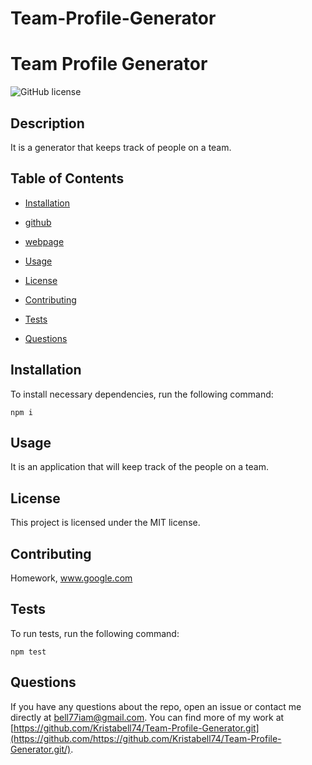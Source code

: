 # Team-Profile-Generator
# Team Profile Generator
![GitHub license](https://img.shields.io/badge/license-MIT-blue.svg)

## Description

It is a generator that keeps track of people on a team. 

## Table of Contents 

* [Installation](#installation)

* [github](#github)

* [webpage](#webpage)

* [Usage](#usage)

* [License](#license)

* [Contributing](#contributing)

* [Tests](#tests)

* [Questions](#questions)

## Installation

To install necessary dependencies, run the following command:

```
npm i
```

## Usage

It is an application that will keep track of the people on a team.

## License

This project is licensed under the MIT license.
  
## Contributing

Homework, www.google.com

## Tests

To run tests, run the following command:

```
npm test
```

## Questions

If you have any questions about the repo, open an issue or contact me directly at bell77iam@gmail.com. You can find more of my work at [https://github.com/Kristabell74/Team-Profile-Generator.git](https://github.com/https://github.com/Kristabell74/Team-Profile-Generator.git/).

